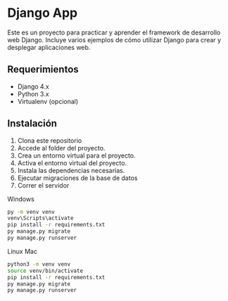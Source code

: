 # Django App

Este es un proyecto para practicar y aprender el framework de desarrollo web Django. Incluye varios ejemplos de cómo utilizar Django para crear y desplegar aplicaciones web.

## Requerimientos

- Django 4.x
- Python 3.x
- Virtualenv (opcional)

## Instalación

1. Clona este repositorio
2. Accede al folder del proyecto.
3. Crea un entorno virtual para el proyecto.
4. Activa el entorno virtual del proyecto.
5. Instala las dependencias necesarias.
6. Ejecutar migraciones de la base de datos
7. Correr el servidor

Windows

```sh
py -m venv venv
venv\Scripts\activate
pip install -r requirements.txt
py manage.py migrate
py manage.py runserver
```

Linux Mac

```sh
python3 -m venv venv
source venv/bin/activate
pip install -r requirements.txt
py manage.py migrate
py manage.py runserver
```
